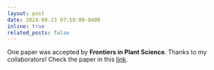 ```yaml
---
layout: post
date: 2024-09-23 07:59:00-0400
inline: true
related_posts: false
---
```


One paper was accepted by **Frontiers in Plant Science**. Thanks to my collaborators! Check the paper in this [link](https://doi.org/10.3389/fpls.2024.1461855).